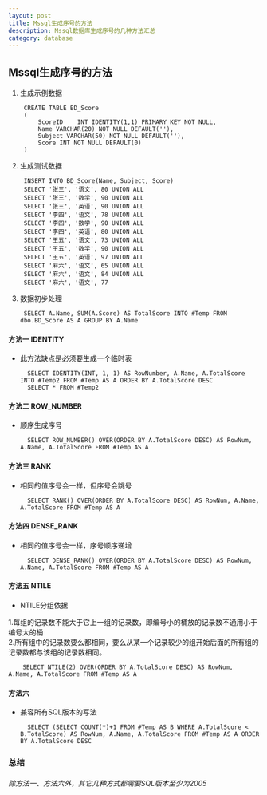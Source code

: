 ```yaml
---  
layout: post  
title: Mssql生成序号的方法  
description: Mssql数据库生成序号的几种方法汇总  
category: database  
---  
```


## Mssql生成序号的方法  
1. 生成示例数据  

        CREATE TABLE BD_Score  
        (  
            ScoreID    INT IDENTITY(1,1) PRIMARY KEY NOT NULL,  
            Name VARCHAR(20) NOT NULL DEFAULT(''),  
            Subject VARCHAR(50) NOT NULL DEFAULT(''),  
            Score INT NOT NULL DEFAULT(0)  
        )  

2. 生成测试数据  
  
        INSERT INTO BD_Score(Name, Subject, Score)  
        SELECT '张三', '语文', 80 UNION ALL  
        SELECT '张三', '数学', 90 UNION ALL  
        SELECT '张三', '英语', 90 UNION ALL  
        SELECT '李四', '语文', 78 UNION ALL  
        SELECT '李四', '数学', 90 UNION ALL  
        SELECT '李四', '英语', 80 UNION ALL  
        SELECT '王五', '语文', 73 UNION ALL  
        SELECT '王五', '数学', 90 UNION ALL  
        SELECT '王五', '英语', 97 UNION ALL  
        SELECT '麻六', '语文', 65 UNION ALL  
        SELECT '麻六', '语文', 84 UNION ALL  
        SELECT '麻六', '语文', 77  

3. 数据初步处理  

        SELECT A.Name, SUM(A.Score) AS TotalScore INTO #Temp FROM dbo.BD_Score AS A GROUP BY A.Name  

#### 方法一 IDENTITY  
* 此方法缺点是必须要生成一个临时表  

        SELECT IDENTITY(INT, 1, 1) AS RowNumber, A.Name, A.TotalScore INTO #Temp2 FROM #Temp AS A ORDER BY A.TotalScore DESC  
        SELECT * FROM #Temp2  

#### 方法二 ROW_NUMBER  
* 顺序生成序号  

        SELECT ROW_NUMBER() OVER(ORDER BY A.TotalScore DESC) AS RowNum, A.Name, A.TotalScore FROM #Temp AS A  

#### 方法三 RANK  
* 相同的值序号会一样，但序号会跳号  

        SELECT RANK() OVER(ORDER BY A.TotalScore DESC) AS RowNum, A.Name, A.TotalScore FROM #Temp AS A  

#### 方法四 DENSE_RANK  
* 相同的值序号会一样，序号顺序递增  
  
        SELECT DENSE_RANK() OVER(ORDER BY A.TotalScore DESC) AS RowNum, A.Name, A.TotalScore FROM #Temp AS A  

#### 方法五 NTILE  
* NTILE分组依据  
  
1.每组的记录数不能大于它上一组的记录数，即编号小的桶放的记录数不通用小于编号大的桶  
2.所有组中的记录数要么都相同，要么从某一个记录较少的组开始后面的所有组的记录数都与该组的记录数相同。  

        SELECT NTILE(2) OVER(ORDER BY A.TotalScore DESC) AS RowNum, A.Name, A.TotalScore FROM #Temp AS A  
  
#### 方法六  
* 兼容所有SQL版本的写法  

        SELECT (SELECT COUNT(*)+1 FROM #Temp AS B WHERE A.TotalScore < B.TotalScore) AS RowNum, A.Name, A.TotalScore FROM #Temp AS A ORDER BY A.TotalScore DESC  
  
### 总结  
###### 除方法一、方法六外，其它几种方式都需要SQL版本至少为2005  

